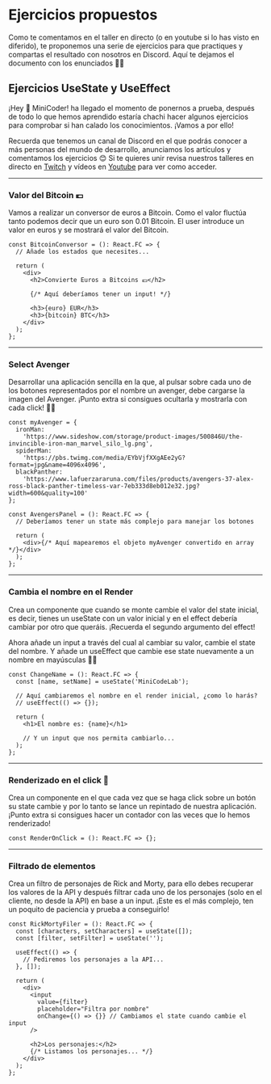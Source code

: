 # Ejercicios propuestos

Como te comentamos en el taller en directo (o en youtube si lo has visto en diferido), te proponemos una serie de ejercicios para que practiques y compartas el resultado con nosotros en Discord. Aquí te dejamos el documento con los enunciados 🧙‍♂️

## Ejercicios UseState y UseEffect

¡Hey 👋 MiniCoder! ha llegado el momento de ponernos a prueba, después de todo lo que hemos aprendido estaría chachi hacer algunos ejercicios para comprobar si han calado los conocimientos. ¡Vamos a por ello!

Recuerda que tenemos un canal de Discord en el que podrás conocer a más personas del mundo de desarrollo, anunciamos los artículos y comentamos los ejercicios 😊 Si te quieres unir revisa nuestros talleres en directo en [Twitch](https://www.twitch.tv/minicodelab) y vídeos en [Youtube](https://www.youtube.com/channel/UCN1SyK4zRHbdIO6HptDoDOA) para ver como acceder.

---

### Valor del Bitcoin 💶

Vamos a realizar un conversor de euros a Bitcoin. Como el valor fluctúa tanto podemos decir que un euro son 0.01 Bitcoin. El user introduce un valor en euros y se mostrará el valor del Bitcoin.

```tsx
const BitcoinConversor = (): React.FC => {
  // Añade los estados que necesites...

  return (
    <div>
      <h2>Convierte Euros a Bitcoins 💶</h2>

      {/* Aquí deberíamos tener un input! */}

      <h3>{euro} EUR</h3>
      <h3>{bitcoin} BTC</h3>
    </div>
  );
};
```

---

### Select Avenger

Desarrollar una aplicación sencilla en la que, al pulsar sobre cada uno de los botones representados por el nombre un avenger, debe cargarse la imagen del Avenger. ¡Punto extra si consigues ocultarla y mostrarla con cada click! 🦸‍♂️

```tsx
const myAvenger = {
  ironMan:
    'https://www.sideshow.com/storage/product-images/500846U/the-invincible-iron-man_marvel_silo_lg.png',
  spiderMan:
    'https://pbs.twimg.com/media/EYbVjfXXgAEe2yG?format=jpg&name=4096x4096',
  blackPanther:
    'https://www.lafuerzararuna.com/files/products/avengers-37-alex-ross-black-panther-timeless-var-7eb333d8eb012e32.jpg?width=600&quality=100'
};

const AvengersPanel = (): React.FC => {
  // Deberíamos tener un state más complejo para manejar los botones

  return (
    <div>{/* Aquí mapearemos el objeto myAvenger convertido en array */}</div>
  );
};
```

---

### Cambia el nombre en el Render

Crea un componente que cuando se monte cambie el valor del state inicial, es decir, tienes un useState con un valor inicial y en el effect debería cambiar por otro que queráis. ¡Recuerda el segundo argumento del effect!

Ahora añade un input a través del cual al cambiar su valor, cambie el state del nombre. Y añade un useEffect que cambie ese state nuevamente a un nombre en mayúsculas 🧙‍♂️

```tsx
const ChangeName = (): React.FC => {
  const [name, setName] = useState('MiniCodeLab');

  // Aquí cambiaremos el nombre en el render inicial, ¿como lo harás?
  // useEffect(() => {});

  return (
    <h1>El nombre es: {name}</h1>

    // Y un input que nos permita cambiarlo...
  );
};
```

---

### Renderizado en el click 🔄

Crea un componente en el que cada vez que se haga click sobre un botón su state cambie y por lo tanto se lance un repintado de nuestra aplicación. ¡Punto extra si consigues hacer un contador con las veces que lo hemos renderizado!

```tsx
const RenderOnClick = (): React.FC => {};
```

---

### Filtrado de elementos

Crea un filtro de personajes de Rick and Morty, para ello debes recuperar los valores de la API y después filtrar cada uno de los personajes (solo en el cliente, no desde la API) en base a un input. ¡Este es el más complejo, ten un poquito de paciencia y prueba a conseguirlo!

```tsx
const RickMortyFiler = (): React.FC => {
  const [characters, setCharacters] = useState([]);
  const [filter, setFilter] = useState('');

  useEffect(() => {
    // Pediremos los personajes a la API...
  }, []);

  return (
    <div>
      <input
        value={filter}
        placeholder="Filtra por nombre"
        onChange={() => {}} // Cambiamos el state cuando cambie el input
      />

      <h2>Los personajes:</h2>
      {/* Listamos los personajes... */}
    </div>
  );
};
```